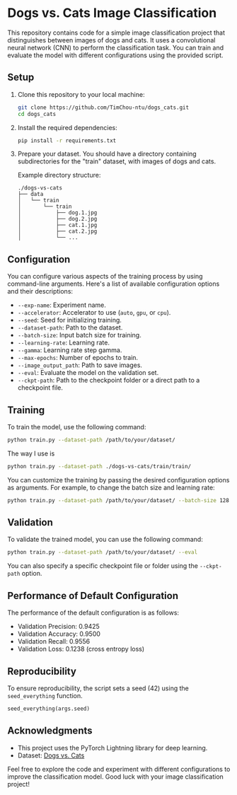# Dogs vs. Cats Image Classification

This repository contains code for a simple image classification project that distinguishes between images of dogs and cats. It uses a convolutional neural network (CNN) to perform the classification task. You can train and evaluate the model with different configurations using the provided script.

## Setup

1. Clone this repository to your local machine:

   ```bash
   git clone https://github.com/TimChou-ntu/dogs_cats.git
   cd dogs_cats
   ```

2. Install the required dependencies:

   ```bash
   pip install -r requirements.txt
   ```

3. Prepare your dataset. You should have a directory containing subdirectories for the "train" dataset, with images of dogs and cats.

   Example directory structure:

   ```
   ./dogs-vs-cats
   ├── data
   │   └── train
   │       └── train
   │           ├── dog.1.jpg
   │           ├── dog.2.jpg
   │           ├── cat.1.jpg
   │           ├── cat.2.jpg
   │           └── ...
   ```

## Configuration

You can configure various aspects of the training process by using command-line arguments. Here's a list of available configuration options and their descriptions:

<!-- - `--config`: Path to the configuration file. -->
- `--exp-name`: Experiment name.
- `--accelerator`: Accelerator to use (`auto`, `gpu`, or `cpu`).
- `--seed`: Seed for initializing training.
- `--dataset-path`: Path to the dataset.
- `--batch-size`: Input batch size for training.
- `--learning-rate`: Learning rate.
- `--gamma`: Learning rate step gamma.
- `--max-epochs`: Number of epochs to train.
- `--image_output_path`: Path to save images.
- `--eval`: Evaluate the model on the validation set.
- `--ckpt-path`: Path to the checkpoint folder or a direct path to a checkpoint file.

## Training

To train the model, use the following command:

```bash
python train.py --dataset-path /path/to/your/dataset/
```

The way I use is 

```bash
python train.py --dataset-path ./dogs-vs-cats/train/train/
```

You can customize the training by passing the desired configuration options as arguments. For example, to change the batch size and learning rate:

```bash
python train.py --dataset-path /path/to/your/dataset/ --batch-size 128 --learning-rate 0.001
```

## Validation

To validate the trained model, you can use the following command:

```bash
python train.py --dataset-path /path/to/your/dataset/ --eval
```

You can also specify a specific checkpoint file or folder using the `--ckpt-path` option.

## Performance of Default Configuration
The performance of the default configuration is as follows:

- Validation Precision: 0.9425
- Validation Accuracy: 0.9500
- Validation Recall: 0.9556
- Validation Loss: 0.1238 (cross entropy loss)

## Reproducibility

To ensure reproducibility, the script sets a seed (42) using the `seed_everything` function.

```python
seed_everything(args.seed)
```

## Acknowledgments

- This project uses the PyTorch Lightning library for deep learning.
- Dataset: [Dogs vs. Cats](https://www.kaggle.com/c/dogs-vs-cats/data)

Feel free to explore the code and experiment with different configurations to improve the classification model. Good luck with your image classification project!
